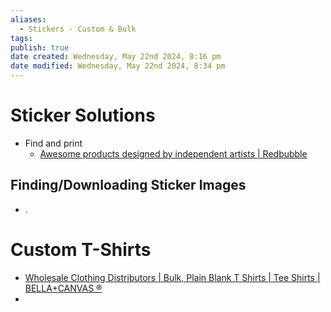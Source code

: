```yaml
---
aliases:
  - Stickers - Custom & Bulk
tags: 
publish: true
date created: Wednesday, May 22nd 2024, 8:16 pm
date modified: Wednesday, May 22nd 2024, 8:34 pm
---
```


# Sticker Solutions
- Find and print
	- [Awesome products designed by independent artists | Redbubble](https://www.redbubble.com/) 
## Finding/Downloading Sticker Images
- .
# Custom T-Shirts
- [Wholesale Clothing Distributors | Bulk, Plain Blank T Shirts | Tee Shirts | BELLA+CANVAS ®](https://www.bellacanvas.com/)
- 